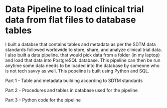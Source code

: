 # Data Pipeline to load clinical trial data from flat files to database tables

I built a databse that contains tables and metadata as per the SDTM data standards followed worldwide to store, share, and analyze clinical trial data. 
I also built a data pipeline. that would pick data from a folder (in my laptop) and load that data into PostgreSQL database. This pipeline can then be run anytime some data needs to be loaded into the database by someone who is not tech savvy as well. 
This popeline is built using Python and SQL. 

Part 1 - Table and metadata building according to SDTM standards

Part 2 - Procedures and tables in database used for the pipeline

Part 3 - Python code for the pipeline
